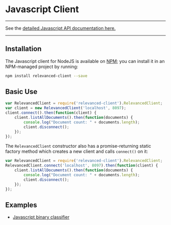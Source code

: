 # Javascript Client

---

See the [detailed Javascript API documentation here.](../api/javascript_api.md)

---

## Installation

The Javascript client for NodeJS is available on [NPM](https://www.npmjs.com/package/relevanced-client); you can install it in an NPM-managed project by running:

```bash
npm install relevanced-client --save
```

## Basic Use

```javascript
var RelevancedClient = require('relevanced-client').RelevancedClient;
var client = new RelevancedClient('localhost', 8097);
client.connect().then(function(client) {
    client.listAllDocuments().then(function(documents) {
        console.log("Document count: " + documents.length);
        client.disconnect();
    });
});
```

The `RelevancedClient` constructor also has a promise-returning static factory method which creates a new client and calls `connect()` on it:
```javascript
var RelevancedClient = require('relevanced-client').RelevancedClient;
RelevancedClient.connect('localhost', 8097).then(function(client) {
    client.listAllDocuments().then(function(documents) {
        console.log("Document count: " + documents.length);
        client.disconnect();
    });
});
```

## Examples
* [Javascript binary classifier](../examples/javascript-binary-classifier)